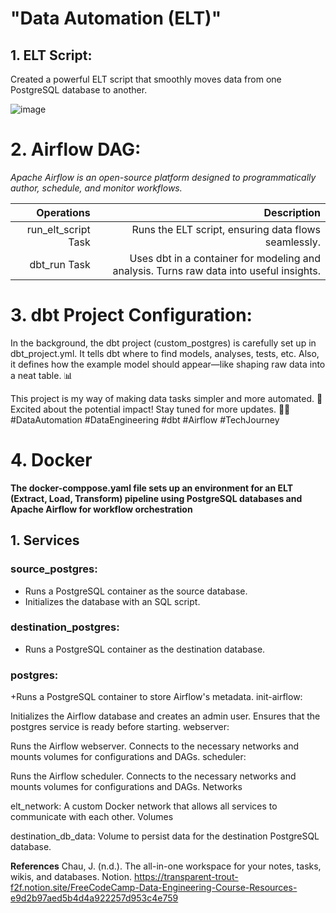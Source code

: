 # "Data Automation (ELT)"


## 1. ELT Script:
Created a powerful ELT script that smoothly moves data from one PostgreSQL database to another. 

![image](https://github.com/hari255/Data-Engineering/assets/59302293/2ad50cb9-e134-4d9f-9a7e-62b77d3fef02)



# 2. Airflow DAG: 
_Apache Airflow is an open-source platform designed to programmatically author, schedule, and monitor workflows._

| Operations | Description |
| ------:| -----------:|
| run_elt_script Task| Runs the ELT script, ensuring data flows seamlessly. |
|dbt_run Task |  Uses dbt in a container for modeling and analysis. Turns raw data into useful insights. |


# 3. dbt Project Configuration:
In the background, the dbt project (custom_postgres) is carefully set up in dbt_project.yml. It tells dbt where to find models, analyses, tests, etc. Also, it defines how the example model should appear—like shaping raw data into a neat table. 📊

This project is my way of making data tasks simpler and more automated. 🤖 Excited about the potential impact! Stay tuned for more updates. 👨‍💻 #DataAutomation #DataEngineering #dbt #Airflow #TechJourney 

# 4. Docker

**The docker-comppose.yaml file sets up an environment for an ELT (Extract, Load, Transform) pipeline using PostgreSQL databases and Apache Airflow for workflow orchestration**

## 1. Services

### source_postgres:

 + Runs a PostgreSQL container as the source database.
 + Initializes the database with an SQL script.

### destination_postgres:

 + Runs a PostgreSQL container as the destination database.

### postgres:

 +Runs a PostgreSQL container to store Airflow's metadata.
init-airflow:

Initializes the Airflow database and creates an admin user.
Ensures that the postgres service is ready before starting.
webserver:

Runs the Airflow webserver.
Connects to the necessary networks and mounts volumes for configurations and DAGs.
scheduler:

Runs the Airflow scheduler.
Connects to the necessary networks and mounts volumes for configurations and DAGs.
Networks

elt_network: A custom Docker network that allows all services to communicate with each other.
Volumes

destination_db_data: Volume to persist data for the destination PostgreSQL database.





**References**
Chau, J. (n.d.). The all-in-one workspace for your notes, tasks, wikis, and databases. Notion.
    https://transparent-trout-f2f.notion.site/FreeCodeCamp-Data-Engineering-Course-Resources-e9d2b97aed5b4d4a922257d953c4e759
